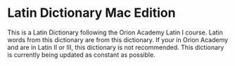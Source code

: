 # Latin Dictionary Mac Edition
This is a Latin Dictionary following the Orion Academy Latin I course. Latin words from this dictionary are from this dictionary. If your in Orion Academy and are in Latin II or III, this dictionary is not recommended. This dictionary is currently being updated as constant as possible.  
